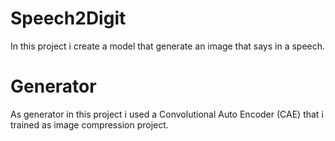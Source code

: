 # Speech2Digit

In this project i create a model that generate an image that says in a speech.

# Generator

As generator in this project i used a Convolutional Auto Encoder (CAE) that i trained as image compression project. 


